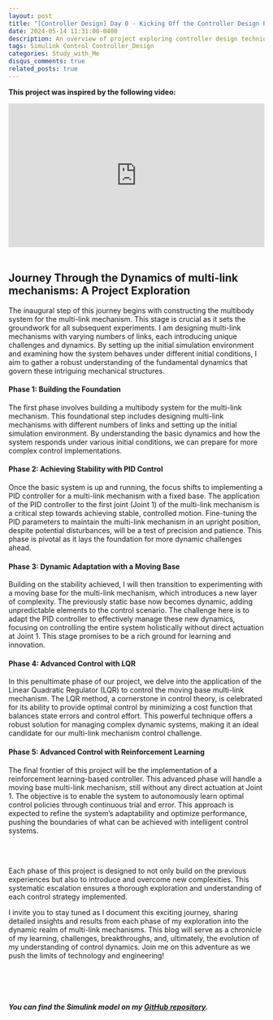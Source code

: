 ```yaml
---
layout: post
title: "[Controller Design] Day 0 - Kicking Off the Controller Design Project"
date: 2024-05-14 11:31:00-0400
description: An overview of project exploring controller design techniques.
tags: Simulink Control Controller_Design
categories: Study_with_Me
disqus_comments: true
related_posts: true
---
```


**This project was inspired by the following video:**

<div style="position: relative; padding-bottom: 56.25%; height: 0; overflow: hidden; margin-bottom: 3rem;">
  <iframe src="https://www.youtube.com/embed/I5GvwWKkBmg" frameborder="0" style="position: absolute; top: 0; left: 0; width: 100%; height: 100%;" allow="accelerometer; autoplay; clipboard-write; encrypted-media; gyroscope; picture-in-picture" allowfullscreen></iframe>
</div>

## Journey Through the Dynamics of multi-link mechanisms: A Project Exploration

The inaugural step of this journey begins with constructing the multibody system for the multi-link mechanism. This stage is crucial as it sets the groundwork for all subsequent experiments. I am designing multi-link mechanisms with varying numbers of links, each introducing unique challenges and dynamics. By setting up the initial simulation environment and examining how the system behaves under different initial conditions, I aim to gather a robust understanding of the fundamental dynamics that govern these intriguing mechanical structures.

#### Phase 1: Building the Foundation

The first phase involves building a multibody system for the multi-link mechanism. This foundational step includes designing multi-link mechanisms with different numbers of links and setting up the initial simulation environment. By understanding the basic dynamics and how the system responds under various initial conditions, we can prepare for more complex control implementations.

#### Phase 2: Achieving Stability with PID Control

Once the basic system is up and running, the focus shifts to implementing a PID controller for a multi-link mechanism with a fixed base. The application of the PID controller to the first joint (Joint 1) of the multi-link mechanism is a critical step towards achieving stable, controlled motion. Fine-tuning the PID parameters to maintain the multi-link mechanism in an upright position, despite potential disturbances, will be a test of precision and patience. This phase is pivotal as it lays the foundation for more dynamic challenges ahead.

#### Phase 3: Dynamic Adaptation with a Moving Base

Building on the stability achieved, I will then transition to experimenting with a moving base for the multi-link mechanism, which introduces a new layer of complexity. The previously static base now becomes dynamic, adding unpredictable elements to the control scenario. The challenge here is to adapt the PID controller to effectively manage these new dynamics, focusing on controlling the entire system holistically without direct actuation at Joint 1. This stage promises to be a rich ground for learning and innovation.

#### Phase 4: Advanced Control with LQR

In this penultimate phase of our project, we delve into the application of the Linear Quadratic Regulator (LQR) to control the moving base multi-link mechanism. The LQR method, a cornerstone in control theory, is celebrated for its ability to provide optimal control by minimizing a cost function that balances state errors and control effort. This powerful technique offers a robust solution for managing complex dynamic systems, making it an ideal candidate for our multi-link mechanism control challenge.

#### Phase 5: Advanced Control with Reinforcement Learning

The final frontier of this project will be the implementation of a reinforcement learning-based controller. This advanced phase will handle a moving base multi-link mechanism, still without any direct actuation at Joint 1. The objective is to enable the system to autonomously learn optimal control policies through continuous trial and error. This approach is expected to refine the system’s adaptability and optimize performance, pushing the boundaries of what can be achieved with intelligent control systems.

<br>
<br>

Each phase of this project is designed to not only build on the previous experiences but also to introduce and overcome new complexities. This systematic escalation ensures a thorough exploration and understanding of each control strategy implemented.

I invite you to stay tuned as I document this exciting journey, sharing detailed insights and results from each phase of my exploration into the dynamic realm of multi-link mechanisms. This blog will serve as a chronicle of my learning, challenges, breakthroughs, and, ultimately, the evolution of my understanding of control dynamics. Join me on this adventure as we push the limits of technology and engineering!

<br>
<br>
<br>

##### You can find the Simulink model on my [GitHub repository](https://github.com/geunee20/Controller_Design).

